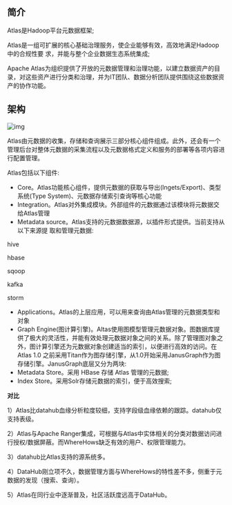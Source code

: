 ## **简介**

Atlas是Hadoop平台元数据框架;

Atlas是一组可扩展的核心基础治理服务，使企业能够有效，高效地满足Hadoop中的合规性要 求，并能与整个企业数据生态系统集成;

Apache Atlas为组织提供了开放的元数据管理和治理功能，以建立数据资产的目录，对这些资产进行分类和治理，并为IT团队、数据分析团队提供围绕这些数据资产的协作功能。

## **架构**

![img](https://bigdata.djbook.top/wp-content/uploads/2020/12/atlas.png)

Atlas由元数据的收集，存储和查询展示三部分核心组件组成。此外，还会有一个管理后台对整体元数据的采集流程以及元数据格式定义和服务的部署等各项内容进行配置管理。

Atlas包括以下组件:

- Core。Atlas功能核心组件，提供元数据的获取与导出(Ingets/Export)、类型系统(Type System)、元数据存储索引查询等核心功能
- Integration。Atlas对外集成模块。外部组件的元数据通过该模块将元数据交给Atlas管理
- Metadata source。Atlas支持的元数据数据源，以插件形式提供。当前支持从以下来源提 取和管理元数据:

hive

hbase

sqoop

kafka

storm

- Applications。Atlas的上层应用，可以用来查询由Atlas管理的元数据类型和对象
- Graph Engine(图计算引擎)。Altas使用图模型管理元数据对象。图数据库提供了极大的灵活性，并能有效处理元数据对象之间的关系。除了管理图对象之外，图计算引擎还为元数据对象创建适当的索引，以便进行高效的访问。在Atlas 1.0 之前采用Titan作为图存储引擎，从1.0开始采用JanusGraph作为图存储引擎。JanusGraph底层又分为两块:
- Metadata Store。采用 HBase 存储 Atlas 管理的元数据;
- Index Store。采用Solr存储元数据的索引，便于高效搜索;

 

**对比**

1）Atlas比datahub血缘分析粒度较细，支持字段级血缘依赖的跟踪。datahub仅支持表级。

2）Atlas与Apache Ranger集成，可根据与Atlas中实体相关的分类对数据访问进行授权/数据屏蔽。而WhereHows缺乏有效的用户、权限管理能力。

3）datahub比Atlas支持的源系统多。

4）DataHub刚立项不久，数据管理方面与WhereHows的特性差不多，侧重于元数据的发现（搜索、查询）。

5）Atlas在同行业中逐渐普及，社区活跃度远高于DataHub。